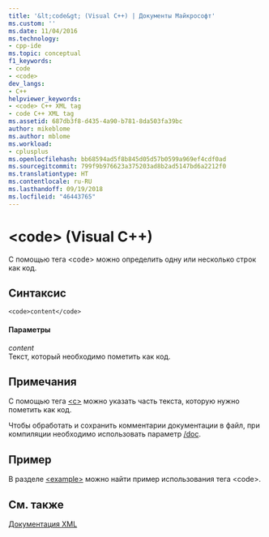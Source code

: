 ```yaml
---
title: '&lt;code&gt; (Visual C++) | Документы Майкрософт'
ms.custom: ''
ms.date: 11/04/2016
ms.technology:
- cpp-ide
ms.topic: conceptual
f1_keywords:
- code
- <code>
dev_langs:
- C++
helpviewer_keywords:
- <code> C++ XML tag
- code C++ XML tag
ms.assetid: 687db3f8-d435-4a90-b781-8da503fa39bc
author: mikeblome
ms.author: mblome
ms.workload:
- cplusplus
ms.openlocfilehash: bb68594ad5f8b845d05d57b0599a969ef4cdf0ad
ms.sourcegitcommit: 799f9b976623a375203ad8b2ad5147bd6a2212f0
ms.translationtype: HT
ms.contentlocale: ru-RU
ms.lasthandoff: 09/19/2018
ms.locfileid: "46443765"
---
```

# <a name="ltcodegt-visual-c"></a>&lt;code&gt; (Visual C++)

С помощью тега \<code> можно определить одну или несколько строк как код.

## <a name="syntax"></a>Синтаксис

```
<code>content</code>
```

#### <a name="parameters"></a>Параметры

*content*<br/>
Текст, который необходимо пометить как код.

## <a name="remarks"></a>Примечания

С помощью тега [\<c>](../ide/c-visual-cpp.md) можно указать часть текста, которую нужно пометить как код.

Чтобы обработать и сохранить комментарии документации в файл, при компиляции необходимо использовать параметр [/doc](../build/reference/doc-process-documentation-comments-c-cpp.md).

## <a name="example"></a>Пример

В разделе [\<example>](../ide/example-visual-cpp.md) можно найти пример использования тега \<code>.

## <a name="see-also"></a>См. также

[Документация XML](../ide/xml-documentation-visual-cpp.md)